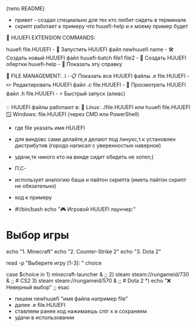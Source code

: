 (типо README)








- привет -
создал специально для тех кто любит сидеть в терминале
- скрипт работает к примеру что huuefi-help и к моему пример будет 




🌈 HUUEFI EXTENSION COMMANDS:



 
  huuefi file.HUUEFI      - 🚀 Запустить HUUEFI файл
  newhuuefi name          - 🛠️  Создать новый HUUEFI файл
  huuefi-batch file1 file2 - 🔄 Создать HUUEFI обертки
  huuefi-help             - 📖 Показать эту справку

📁 FILE MANAGEMENT:
  .l                     - 📋 Показать все HUUEFI файлы
  .e file.HUUEFI         - ✏️  Редактировать HUUEFI файл
  .c file.HUUEFI         - 👀 Просмотреть HUUEFI файл
  .h file.HUUEFI         - ⚡ Быстрый запуск (алиас)

💡 HUUEFI файлы работают в:
   🐧 Linux: ./file.HUUEFI или huuefi file.HUUEFI
   🪟 Windows: file.HUUEFI (через CMD или PowerShell) 
- где file указать имя HUUEFI 
- для виндовс сами делайте,я делают под линукс,т.к установлен дистрибутив (городо написал с уверенностью наверное)
- удачи,тк никого кто на винде сидит обидеть не хотел;(




- П.С-
- использует аналогию баша и пайтон скрипта  (иметь пайтон скрипт не обязательно)
- код к примеру
- #!/bin/bash
echo "🎮 Игровой HUUEFI лаунчер:"

# Выбор игры
echo "1. Minecraft"
echo "2. Counter-Strike 2" 
echo "3. Dota 2"

read -p "Выберите игру [1-3]: " choice

case $choice in
    1) minecraft-launcher & ;;
    2) steam steam://rungameid/730 & ;;  # CS2
    3) steam steam://rungameid/570 & ;;  # Dota 2
    *) echo "❌ Неверный выбор" ;;
esac 
- пишем newhuuefi "имя файла например file"
- далее .e file.HUUEFI
- ставляем ранее код нажимаешь cntr x и сохраняем
- удачи в использовании
